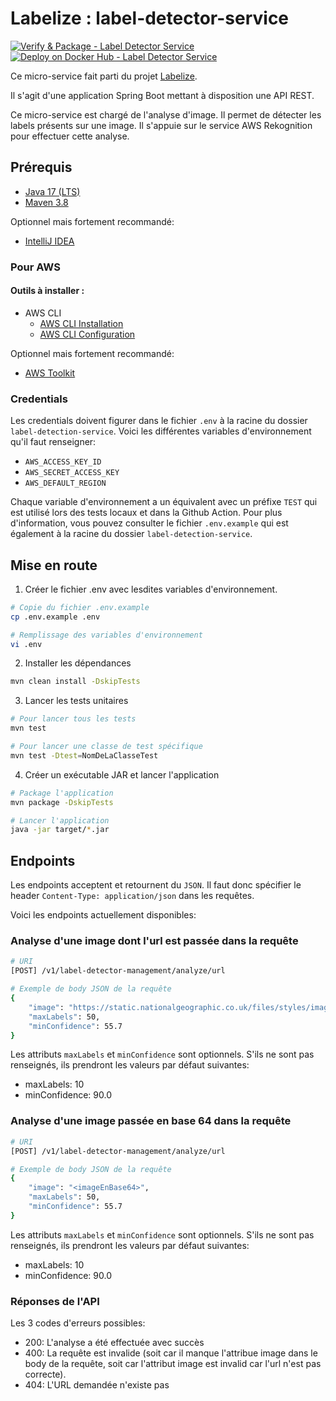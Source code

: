 # Labelize : label-detector-service

[![Verify & Package - Label Detector Service](https://github.com/AMT-TEAM07/Labelize/actions/workflows/label-detector-verify.yml/badge.svg)](https://github.com/AMT-TEAM07/Labelize/actions/workflows/label-detector-verify.yml) [![Deploy on Docker Hub - Label Detector Service](https://github.com/AMT-TEAM07/Labelize/actions/workflows/label-detector-deploy.yml/badge.svg)](https://github.com/AMT-TEAM07/Labelize/actions/workflows/label-detector-deploy.yml)

Ce micro-service fait parti du projet [Labelize](https://github.com/AMT-TEAM07/Labelize).

Il s'agit d'une application Spring Boot mettant à disposition une API REST.

Ce micro-service est chargé de l'analyse d'image. Il permet de détecter les labels présents sur une image. Il s'appuie sur le service AWS Rekognition pour effectuer cette analyse.

## Prérequis

- [Java 17 (LTS)](https://adoptium.net/temurin/releases)
- [Maven 3.8](https://maven.apache.org/download.cgi)

Optionnel mais fortement recommandé:

- [IntelliJ IDEA](https://www.jetbrains.com/fr-fr/idea/download/#section=windows)

### Pour AWS

#### Outils à installer :

- AWS CLI
  - [AWS CLI Installation](https://docs.aws.amazon.com/cli/latest/userguide/getting-started-install.html)
  - [AWS CLI Configuration](https://docs.aws.amazon.com/cli/latest/userguide/getting-started-quickstart.html)

Optionnel mais fortement recommandé:

- [AWS Toolkit](https://docs.aws.amazon.com/toolkit-for-jetbrains/latest/userguide/welcome.html)

### Credentials

Les credentials doivent figurer dans le fichier `.env` à la racine du dossier `label-detection-service`. Voici les différentes variables d'environnement qu'il faut renseigner:

- `AWS_ACCESS_KEY_ID`
- `AWS_SECRET_ACCESS_KEY`
- `AWS_DEFAULT_REGION`

Chaque variable d'environnement a un équivalent avec un préfixe `TEST` qui est utilisé lors des tests locaux et dans la Github Action. Pour plus d'information, vous pouvez consulter le fichier `.env.example` qui est également à la racine du dossier `label-detection-service`.

## Mise en route

1. Créer le fichier .env avec lesdites variables d'environnement.

```bash
# Copie du fichier .env.example
cp .env.example .env

# Remplissage des variables d'environnement
vi .env
```

2. Installer les dépendances

```bash
mvn clean install -DskipTests
```

3. Lancer les tests unitaires

```bash
# Pour lancer tous les tests
mvn test

# Pour lancer une classe de test spécifique
mvn test -Dtest=NomDeLaClasseTest
```

4. Créer un exécutable JAR et lancer l'application

```bash
# Package l'application
mvn package -DskipTests

# Lancer l'application
java -jar target/*.jar
```

## Endpoints

Les endpoints acceptent et retournent du `JSON`. Il faut donc spécifier le header `Content-Type: application/json` dans les requêtes.

Voici les endpoints actuellement disponibles:

### Analyse d'une image dont l'url est passée dans la requête

```bash
# URI
[POST] /v1/label-detector-management/analyze/url

# Exemple de body JSON de la requête
{
    "image": "https://static.nationalgeographic.co.uk/files/styles/image_3200/public/ngts_web_st_insideguide_lausanne_14_hr.jpg",
    "maxLabels": 50,
    "minConfidence": 55.7
}
```

Les attributs `maxLabels` et `minConfidence` sont optionnels. S'ils ne sont pas renseignés, ils prendront les valeurs par défaut suivantes:

- maxLabels: 10
- minConfidence: 90.0

### Analyse d'une image passée en base 64 dans la requête

```bash
# URI
[POST] /v1/label-detector-management/analyze/url

# Exemple de body JSON de la requête
{
    "image": "<imageEnBase64>",
    "maxLabels": 50,
    "minConfidence": 55.7
}
```

Les attributs `maxLabels` et `minConfidence` sont optionnels. S'ils ne sont pas renseignés, ils prendront les valeurs par défaut suivantes:

- maxLabels: 10
- minConfidence: 90.0

### Réponses de l'API

Les 3 codes d'erreurs possibles:

- 200: L'analyse a été effectuée avec succès
- 400: La requête est invalide (soit car il manque l'attribue image dans le body de la requête, soit car l'attribut image est invalid car l'url n'est pas correcte).
- 404: L'URL demandée n'existe pas
